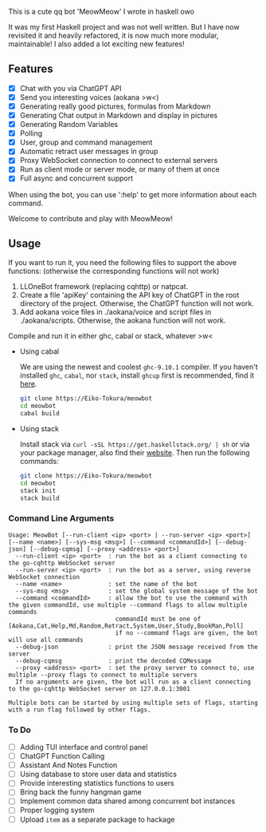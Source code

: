 This is a cute qq bot 'MeowMeow' I wrote in haskell owo

It was my first Haskell project and was not well written. But I have now revisited it and heavily refactored, it is now much more modular, maintainable! I also added a lot exciting new features!

## Features
- [x] Chat with you via ChatGPT API
- [x] Send you interesting voices (aokana >w<)
- [x] Generating really good pictures, formulas from Markdown
- [x] Generating Chat output in Markdown and display in pictures
- [x] Generating Random Variables
- [x] Polling
- [x] User, group and command management
- [x] Automatic retract user messages in group
- [x] Proxy WebSocket connection to connect to external servers
- [x] Run as client mode or server mode, or many of them at once
- [x] Full async and concurrent support

When using the bot, you can use ':help' to get more information about each command.

Welcome to contribute and play with MeowMeow!

## Usage

If you want to run it, you need the following files to support the above functions: (otherwise the corresponding functions will not work)

1. LLOneBot framework (replacing cqhttp) or natpcat.
2. Create a file 'apiKey' containing the API key of ChatGPT in the root directory of the project. Otherwise, the ChatGPT function will not work.
3. Add aokana voice files in ./aokana/voice and script files in ./aokana/scripts. Otherwise, the aokana function will not work.

Compile and run it in either ghc, cabal or stack, whatever >w<

* Using cabal

  We are using the newest and coolest `ghc-9.10.1` compiler. If you haven't installed `ghc`, `cabal`, nor `stack`, install `ghcup` first is recommended, find it [here](https://www.haskell.org/ghcup/).

  ```bash
  git clone https://Eiko-Tokura/meowbot
  cd meowbot
  cabal build
  ```

* Using stack

  Install stack via `curl -sSL https://get.haskellstack.org/ | sh` or via your package manager, also find their [website](https://docs.haskellstack.org/en/stable/install_and_upgrade/). Then run the following commands:

  ```bash
  git clone https://Eiko-Tokura/meowbot
  cd meowbot
  stack init
  stack build
  ```

### Command Line Arguments

```
Usage: MeowBot [--run-client <ip> <port> | --run-server <ip> <port>] [--name <name>] [--sys-msg <msg>] [--command <commandId>] [--debug-json] [--debug-cqmsg] [--proxy <address> <port>]
  --run-client <ip> <port>  : run the bot as a client connecting to the go-cqhttp WebSocket server
  --run-server <ip> <port>  : run the bot as a server, using reverse WebSocket connection
  --name <name>             : set the name of the bot
  --sys-msg <msg>           : set the global system message of the bot
  --command <commandId>     : allow the bot to use the command with the given commandId, use multiple --command flags to allow multiple commands
                              commandId must be one of [Aokana,Cat,Help,Md,Random,Retract,System,User,Study,BookMan,Poll]
                              if no --command flags are given, the bot will use all commands
  --debug-json              : print the JSON message received from the server
  --debug-cqmsg             : print the decoded CQMessage
  --proxy <address> <port>  : set the proxy server to connect to, use multiple --proxy flags to connect to multiple servers
  If no arguments are given, the bot will run as a client connecting to the go-cqhttp WebSocket server on 127.0.0.1:3001

Multiple bots can be started by using multiple sets of flags, starting with a run flag followed by other flags.
```

### To Do

- [ ] Adding TUI interface and control panel
- [ ] ChatGPT Function Calling
- [ ] Assistant And Notes Function
- [ ] Using database to store user data and statistics
- [ ] Provide interesting statistics functions to users
- [ ] Bring back the funny hangman game
- [ ] Implement common data shared among concurrent bot instances
- [ ] Proper logging system
- [ ] Upload `item` as a separate package to hackage
